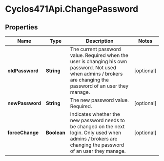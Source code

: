 # Cyclos471Api.ChangePassword

## Properties
Name | Type | Description | Notes
------------ | ------------- | ------------- | -------------
**oldPassword** | **String** | The current password value. Required when the user is changing his own password. Not used when admins / brokers are changing the password of an user they manage.  | [optional] 
**newPassword** | **String** | The new password value. Required. | [optional] 
**forceChange** | **Boolean** | Indicates whether the new password needs to be changed on the next login. Only used when admins / brokers are changing the password of an user they manage.  | [optional] 



